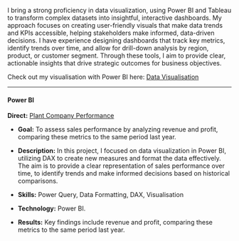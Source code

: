 I bring a strong proficiency in data visualization, using Power BI and Tableau to transform complex datasets into insightful, interactive dashboards. My approach focuses on creating user-friendly visuals that make data trends and KPIs accessible, helping stakeholders make informed, data-driven decisions. I have experience designing dashboards that track key metrics, identify trends over time, and allow for drill-down analysis by region, product, or customer segment. Through these tools, I aim to provide clear, actionable insights that drive strategic outcomes for business objectives.

Check out my visualisation with Power BI here: [Data Visualisation](https://www.canva.com/design/DAGU9SKM380/YQnieZEftTr4ofXxy0HJMg/edit?utm_content=DAGU9SKM380&utm_campaign=designshare&utm_medium=link2&utm_source=sharebutton)


----------------------------------
#### Power BI
**Direct:** [Plant Company Performance](https://github.com/tienductienduc/PortfolioProjects/tree/main/POWER%20BI%20%26%20TABLEAU/POWER%20BI)

- **Goal:** To assess sales performance by analyzing revenue and profit, comparing these metrics to the same period last year.

- **Description:** In this project, I focused on data visualization in Power BI, utilizing DAX to create new measures and format the data effectively. The aim is to provide a clear representation of sales performance over time, to identify trends and make informed decisions based on historical comparisons.

- **Skills:** Power Query, Data Formatting, DAX, Visualisation

- **Technology:** Power BI.

- **Results:** Key findings include revenue and profit, comparing these metrics to the same period last year.
